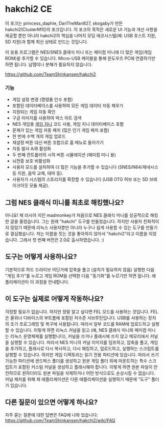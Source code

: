 # hakchi2 CE

이 포크는 princess_daphie, DanTheMan827, skogaby가 만든 hakchi2(ClusterM의)의 포크입니다. 이 포크의 목적은 새로운 UI 기능과 개선 사항을 제공할 뿐만 아니라 hakchi2의 핵심을 나머지 모딩 에코시스템(예: USB 호스트 지원, SD 지원)과 함께 최신 상태로 만드는 것입니다.

이 응용 프로그램은 NES/SNES 클래식 미니 또는 패미컴 미니에 더 많은 게임(게임 ROM)을 추가할 수 있습니다. Micro-USB 케이블을 통해 윈도우즈 PC에 연결하기만 하면 됩니다. 납땜이나 분해가 필요하지 않습니다.

https://github.com/TeamShinkansen/hakchi2

### 기능
* 게임 설정 변경 (명령줄 인수 포함)
* 포함된 데이터베이스를 사용하여 모든 게임 데이터 자동 채우기
* 지원되는 게임 자동 확인
* 구글 이미지를 사용하여 박스 아트 검색
* NES 게임용 [게임 지니](https://en.wikipedia.org/wiki/Game_Genie) 코드 사용, 게임 지니 데이터베이스 포함
* 문제가 있는 게임 자동 패치 (많은 인기 게임 패치 포함)
* 한 번에 수백 개의 게임 업로드
* 재설정 버튼 대신 버튼 조합으로 홈 메뉴로 돌아가기
* 자동 발사 A/B 활성화
* 두 번째 컨트롤러의 시작 버튼 시뮬레이션 (패미컴 미니 용)
* 뇌전증 보호 비활성화
* 사용자 모드를 설치하여 더 많은 기능을 추가할 수 있습니다 (SNES/N64/제네시스 등 지원, 음악 교체, 테마 등).
* 사용자가 시스템의 스토리지를 확장할 수 있습니다 (USB OTG 허브 또는 SD 브레이크아웃 모듈 제공).

## 그럼 NES 클래식 미니를 최초로 해킹했나요?
아니요! 제 러시아 지인 madmonkey가 처음으로 NES 클래식 미니를 성공적으로 해킹한 글을 올렸습니다. 그는 원래 "hakchi" 도구를 만들었습니다. 하지만 사용자 친화적이지 않았기 때문에 리눅스 사용자뿐만 아니라 누구나 쉽게 사용할 수 있는 도구를 만들기로 결심했습니다. 저는 이름을 짓는 것을 좋아하지 않아서 "hakchi2"라고 이름을 지었습니다. 그래서 첫 번째 버전은 2.0로 출시하였습니다. :)

## 도구는 어떻게 사용하나요?
기본적으로 하드 드라이브 어딘가에 압축을 풀고 (설치가 필요하지 않음) 실행한 다음 "게임 추가"를 누르고 게임 ROM을 선택한 다음 "동기화"를 누르기만 하면 됩니다. 애플리케이션이 이 과정을 안내합니다.

## 이 도구는 실제로 어떻게 작동하나요?
걱정할 필요가 없습니다. 하지만 정말 알고 싶다면 FEL 모드를 사용하는 것입니다. FEL은 올위너 디바이스의 부트롬에 포함된 저수준 서브루틴입니다. USB를 사용하는 장치의 초기 프로그래밍 및 복구에 사용됩니다. 따라서 일부 코드를 RAM에 업로드하고 실행할 수 있습니다. 이렇게 하면 리눅스 커널을 읽고 (예, NES 클래식 미니와 패미컴 미니는 리눅스 운영체제를 실행합니다), 커널을 쓰거나 플래시에 쓰지 않고 메모리에서 커널을 실행할 수 있습니다. 따라서 NES 미니의 커널 이미지를 덤프하고, 압축을 풀고, 게임을 추가하고, 플래시로 다시 복사하고, 다시 패킹하고, 업로드하고, 실행하는 스크립트를 실행할 수 있습니다. 하지만 게임 디렉토리는 읽기 전용 파티션에 있습니다. 따라서 쓰기 가능한 파티션에 샌드박스 폴더를 생성하고 원본 게임 폴더 위에 마운트하는 특수 스크립트가 포함된 커스텀 커널을 생성하고 플래시해야 합니다. 이렇게 하면 원본 파일이 안전하므로 원하더라도 원본 파일을 삭제하거나 어떤 방식으로도 손상시킬 수 없습니다. 커널 패치를 위해 제 애플리케이션은 다른 애플리케이션을 실행하기 때문에 "도구" 폴더가 있습니다.

## 다른 질문이 있으면 어떻게 하나요?
자주 묻는 질문에 대한 답변은 FAQ에 나와 있습니다:
https://github.com/TeamShinkansen/hakchi2/wiki/FAQ
